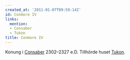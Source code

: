 ```yaml
---
created_at: '2011-01-07T09:59:14Z'
id: Conmore IV
links:
  mention:
  - Consaber
  - Tukon
title: Conmore IV
---
```


Konung i [Consaber] 2302–2327 e.D. Tillhörde huset [Tukon].

  [Consaber]: Consaber
  [Tukon]: Tukon